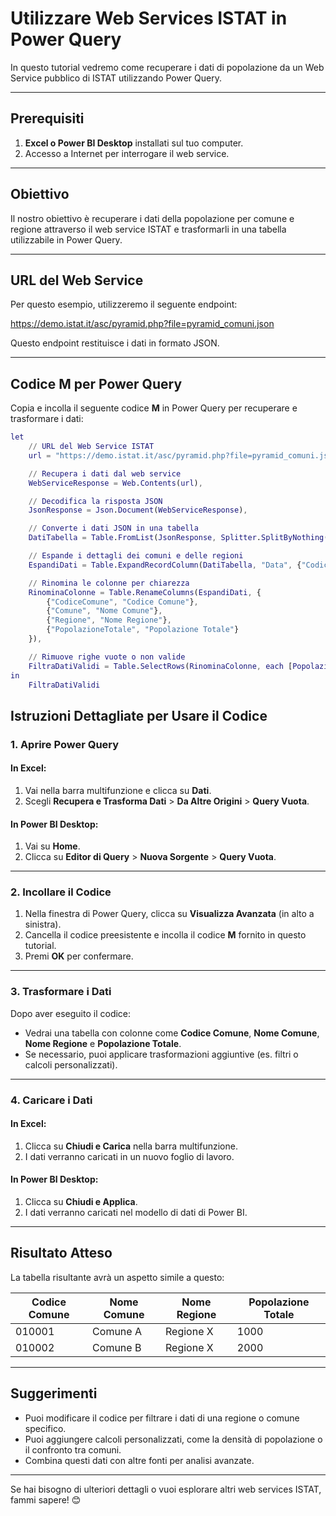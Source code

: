 # Utilizzare Web Services ISTAT in Power Query

In questo tutorial vedremo come recuperare i dati di popolazione da un Web Service pubblico di ISTAT utilizzando Power Query.

---

## Prerequisiti
1. **Excel o Power BI Desktop** installati sul tuo computer.
2. Accesso a Internet per interrogare il web service.

---

## Obiettivo
Il nostro obiettivo è recuperare i dati della popolazione per comune e regione attraverso il web service ISTAT e trasformarli in una tabella utilizzabile in Power Query.

---

## URL del Web Service
Per questo esempio, utilizzeremo il seguente endpoint:

https://demo.istat.it/asc/pyramid.php?file=pyramid_comuni.json


Questo endpoint restituisce i dati in formato JSON.

---

## Codice M per Power Query

Copia e incolla il seguente codice **M** in Power Query per recuperare e trasformare i dati:

```m
let
    // URL del Web Service ISTAT
    url = "https://demo.istat.it/asc/pyramid.php?file=pyramid_comuni.json",

    // Recupera i dati dal web service
    WebServiceResponse = Web.Contents(url),

    // Decodifica la risposta JSON
    JsonResponse = Json.Document(WebServiceResponse),

    // Converte i dati JSON in una tabella
    DatiTabella = Table.FromList(JsonResponse, Splitter.SplitByNothing(), {"Data"}, null, ExtraValues.Error),

    // Espande i dettagli dei comuni e delle regioni
    EspandiDati = Table.ExpandRecordColumn(DatiTabella, "Data", {"CodiceComune", "Comune", "Regione", "PopolazioneTotale"}),

    // Rinomina le colonne per chiarezza
    RinominaColonne = Table.RenameColumns(EspandiDati, {
        {"CodiceComune", "Codice Comune"},
        {"Comune", "Nome Comune"},
        {"Regione", "Nome Regione"},
        {"PopolazioneTotale", "Popolazione Totale"}
    }),

    // Rimuove righe vuote o non valide
    FiltraDatiValidi = Table.SelectRows(RinominaColonne, each [Popolazione Totale] <> null)
in
    FiltraDatiValidi
```

## Istruzioni Dettagliate per Usare il Codice

### 1. Aprire Power Query
#### In Excel:
1. Vai nella barra multifunzione e clicca su **Dati**.
2. Scegli **Recupera e Trasforma Dati** > **Da Altre Origini** > **Query Vuota**.

#### In Power BI Desktop:
1. Vai su **Home**.
2. Clicca su **Editor di Query** > **Nuova Sorgente** > **Query Vuota**.

---

### 2. Incollare il Codice
1. Nella finestra di Power Query, clicca su **Visualizza Avanzata** (in alto a sinistra).
2. Cancella il codice preesistente e incolla il codice **M** fornito in questo tutorial.
3. Premi **OK** per confermare.

---

### 3. Trasformare i Dati
Dopo aver eseguito il codice:
- Vedrai una tabella con colonne come **Codice Comune**, **Nome Comune**, **Nome Regione** e **Popolazione Totale**.
- Se necessario, puoi applicare trasformazioni aggiuntive (es. filtri o calcoli personalizzati).

---

### 4. Caricare i Dati
#### In Excel:
1. Clicca su **Chiudi e Carica** nella barra multifunzione.
2. I dati verranno caricati in un nuovo foglio di lavoro.

#### In Power BI Desktop:
1. Clicca su **Chiudi e Applica**.
2. I dati verranno caricati nel modello di dati di Power BI.

---

## Risultato Atteso
La tabella risultante avrà un aspetto simile a questo:

| Codice Comune | Nome Comune  | Nome Regione | Popolazione Totale |
|---------------|--------------|--------------|---------------------|
| 010001        | Comune A     | Regione X    | 1000               |
| 010002        | Comune B     | Regione X    | 2000               |

---

## Suggerimenti
- Puoi modificare il codice per filtrare i dati di una regione o comune specifico.
- Puoi aggiungere calcoli personalizzati, come la densità di popolazione o il confronto tra comuni.
- Combina questi dati con altre fonti per analisi avanzate.

---

Se hai bisogno di ulteriori dettagli o vuoi esplorare altri web services ISTAT, fammi sapere! 😊
